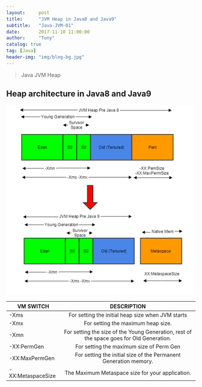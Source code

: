```yaml
---
layout:     post
title:      "JVM Heap in Java8 and Java9"
subtitle:   "Java-JVM-01"
date:       2017-11-10 11:00:00
author:     "Tony"
catalog: true
tag: [Java]
header-img: "img/blog-bg.jpg"
---
```


> Java JVM Heap

## Heap architecture in Java8 and Java9
![](/img/in-post/20171110-jvm-heap.png)

| VM SWITCH	    |  DESCRIPTION  |
| ------------- |:-------------:|
| -Xms          | For setting the initial heap size when JVM starts |
| -Xmx          | For setting the maximum heap size.     |
| -Xmn          | For setting the size of the Young Generation, rest of the space goes for Old Generation. |
| -XX:PermGen   | For setting the maximum size of Perm Gen   |
| -XX:MaxPermGen| For setting the initial size of the Permanent Generation memory.  |
| -XX:MetaspaceSize   | The Maximum Metaspace size for your application.   |
